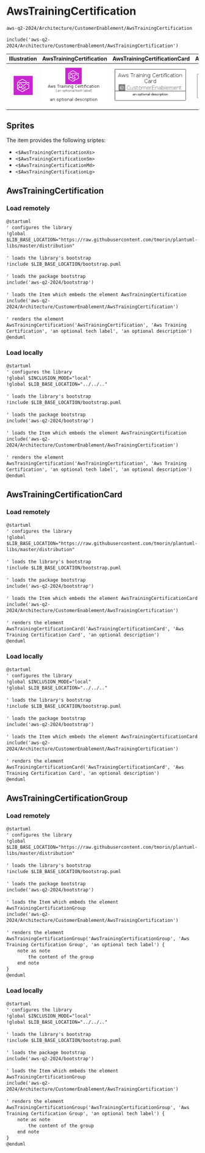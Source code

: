 # AwsTrainingCertification


```text
aws-q2-2024/Architecture/CustomerEnablement/AwsTrainingCertification
```

```text
include('aws-q2-2024/Architecture/CustomerEnablement/AwsTrainingCertification')
```



| Illustration | AwsTrainingCertification | AwsTrainingCertificationCard | AwsTrainingCertificationGroup |
| :---: | :---: | :---: | :---: |
| ![illustration for Illustration](../../../aws-q2-2024/Architecture/CustomerEnablement/AwsTrainingCertification.png) | ![illustration for AwsTrainingCertification](../../../aws-q2-2024/Architecture/CustomerEnablement/AwsTrainingCertification.Local.png) | ![illustration for AwsTrainingCertificationCard](../../../aws-q2-2024/Architecture/CustomerEnablement/AwsTrainingCertificationCard.Local.png) | ![illustration for AwsTrainingCertificationGroup](../../../aws-q2-2024/Architecture/CustomerEnablement/AwsTrainingCertificationGroup.Local.png) |



## Sprites
The item provides the following sriptes:

- `<$AwsTrainingCertificationXs>`
- `<$AwsTrainingCertificationSm>`
- `<$AwsTrainingCertificationMd>`
- `<$AwsTrainingCertificationLg>`





## AwsTrainingCertification

### Load remotely
```plantuml
@startuml
' configures the library
!global $LIB_BASE_LOCATION="https://raw.githubusercontent.com/tmorin/plantuml-libs/master/distribution"

' loads the library's bootstrap
!include $LIB_BASE_LOCATION/bootstrap.puml

' loads the package bootstrap
include('aws-q2-2024/bootstrap')

' loads the Item which embeds the element AwsTrainingCertification
include('aws-q2-2024/Architecture/CustomerEnablement/AwsTrainingCertification')

' renders the element
AwsTrainingCertification('AwsTrainingCertification', 'Aws Training Certification', 'an optional tech label', 'an optional description')
@enduml
```

### Load locally
```plantuml
@startuml
' configures the library
!global $INCLUSION_MODE="local"
!global $LIB_BASE_LOCATION="../../.."

' loads the library's bootstrap
!include $LIB_BASE_LOCATION/bootstrap.puml

' loads the package bootstrap
include('aws-q2-2024/bootstrap')

' loads the Item which embeds the element AwsTrainingCertification
include('aws-q2-2024/Architecture/CustomerEnablement/AwsTrainingCertification')

' renders the element
AwsTrainingCertification('AwsTrainingCertification', 'Aws Training Certification', 'an optional tech label', 'an optional description')
@enduml
```

## AwsTrainingCertificationCard

### Load remotely
```plantuml
@startuml
' configures the library
!global $LIB_BASE_LOCATION="https://raw.githubusercontent.com/tmorin/plantuml-libs/master/distribution"

' loads the library's bootstrap
!include $LIB_BASE_LOCATION/bootstrap.puml

' loads the package bootstrap
include('aws-q2-2024/bootstrap')

' loads the Item which embeds the element AwsTrainingCertificationCard
include('aws-q2-2024/Architecture/CustomerEnablement/AwsTrainingCertification')

' renders the element
AwsTrainingCertificationCard('AwsTrainingCertificationCard', 'Aws Training Certification Card', 'an optional description')
@enduml
```

### Load locally
```plantuml
@startuml
' configures the library
!global $INCLUSION_MODE="local"
!global $LIB_BASE_LOCATION="../../.."

' loads the library's bootstrap
!include $LIB_BASE_LOCATION/bootstrap.puml

' loads the package bootstrap
include('aws-q2-2024/bootstrap')

' loads the Item which embeds the element AwsTrainingCertificationCard
include('aws-q2-2024/Architecture/CustomerEnablement/AwsTrainingCertification')

' renders the element
AwsTrainingCertificationCard('AwsTrainingCertificationCard', 'Aws Training Certification Card', 'an optional description')
@enduml
```

## AwsTrainingCertificationGroup

### Load remotely
```plantuml
@startuml
' configures the library
!global $LIB_BASE_LOCATION="https://raw.githubusercontent.com/tmorin/plantuml-libs/master/distribution"

' loads the library's bootstrap
!include $LIB_BASE_LOCATION/bootstrap.puml

' loads the package bootstrap
include('aws-q2-2024/bootstrap')

' loads the Item which embeds the element AwsTrainingCertificationGroup
include('aws-q2-2024/Architecture/CustomerEnablement/AwsTrainingCertification')

' renders the element
AwsTrainingCertificationGroup('AwsTrainingCertificationGroup', 'Aws Training Certification Group', 'an optional tech label') {
    note as note
        the content of the group
    end note
}
@enduml
```

### Load locally
```plantuml
@startuml
' configures the library
!global $INCLUSION_MODE="local"
!global $LIB_BASE_LOCATION="../../.."

' loads the library's bootstrap
!include $LIB_BASE_LOCATION/bootstrap.puml

' loads the package bootstrap
include('aws-q2-2024/bootstrap')

' loads the Item which embeds the element AwsTrainingCertificationGroup
include('aws-q2-2024/Architecture/CustomerEnablement/AwsTrainingCertification')

' renders the element
AwsTrainingCertificationGroup('AwsTrainingCertificationGroup', 'Aws Training Certification Group', 'an optional tech label') {
    note as note
        the content of the group
    end note
}
@enduml
```

